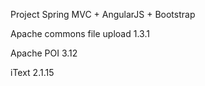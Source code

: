 Project Spring MVC + AngularJS + Bootstrap

Apache commons file upload 1.3.1

Apache POI 3.12

iText 2.1.15

